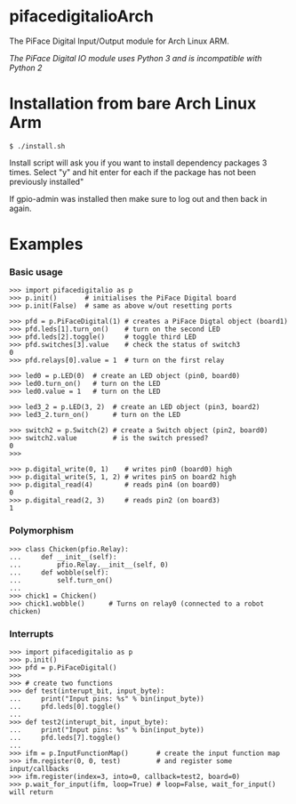 pifacedigitalioArch
===============

The PiFace Digital Input/Output module for Arch Linux ARM.

*The PiFace Digital IO module uses Python 3 and is incompatible with Python 2*

Installation from bare Arch Linux Arm
============

    $ ./install.sh

Install script will ask you if you want to install dependency packages 3 times. Select "y" and hit enter for each if the package has not been previously installed"

If gpio-admin was installed then make sure to log out and then back in again.

Examples
=======
### Basic usage

    >>> import pifacedigitalio as p
    >>> p.init()       # initialises the PiFace Digital board 
    >>> p.init(False)  # same as above w/out resetting ports
    
    >>> pfd = p.PiFaceDigital(1) # creates a PiFace Digtal object (board1)
    >>> pfd.leds[1].turn_on()    # turn on the second LED
    >>> pfd.leds[2].toggle()     # toggle third LED
    >>> pfd.switches[3].value    # check the status of switch3
    0
    >>> pfd.relays[0].value = 1  # turn on the first relay

    >>> led0 = p.LED(0)  # create an LED object (pin0, board0)
    >>> led0.turn_on()   # turn on the LED
    >>> led0.value = 1   # turn on the LED

    >>> led3_2 = p.LED(3, 2)  # create an LED object (pin3, board2)
    >>> led3_2.turn_on()      # turn on the LED

    >>> switch2 = p.Switch(2) # create a Switch object (pin2, board0)
    >>> switch2.value         # is the switch pressed?
    0
    >>>

    >>> p.digital_write(0, 1)    # writes pin0 (board0) high
    >>> p.digital_write(5, 1, 2) # writes pin5 on board2 high
    >>> p.digital_read(4)        # reads pin4 (on board0)
    0
    >>> p.digital_read(2, 3)     # reads pin2 (on board3)
    1

### Polymorphism
    >>> class Chicken(pfio.Relay):
    ...     def __init__(self):
    ...         pfio.Relay.__init__(self, 0)
    ...     def wobble(self):
    ...         self.turn_on()
    ...
    >>> chick1 = Chicken()
    >>> chick1.wobble()      # Turns on relay0 (connected to a robot chicken)

### Interrupts
    >>> import pifacedigitalio as p
    >>> p.init()
    >>> pfd = p.PiFaceDigital()
    >>>
    >>> # create two functions
    >>> def test(interupt_bit, input_byte):
    ...     print("Input pins: %s" % bin(input_byte))
    ...     pfd.leds[0].toggle()
    ...
    >>> def test2(interupt_bit, input_byte):
    ...     print("Input pins: %s" % bin(input_byte))
    ...     pfd.leds[7].toggle()
    ...
    >>> ifm = p.InputFunctionMap()       # create the input function map
    >>> ifm.register(0, 0, test)         # and register some input/callbacks
    >>> ifm.register(index=3, into=0, callback=test2, board=0)
    >>> p.wait_for_input(ifm, loop=True) # loop=False, wait_for_input() will return
